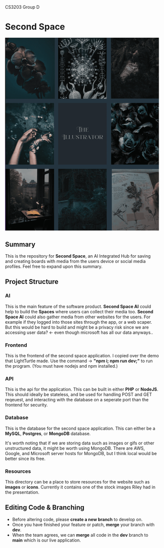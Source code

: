 CS3203 Group D

# Second Space

<img src='./resources/stock_image_01.png'>



## Summary

This is the repository for <b>Second Space</b>, an AI Integrated Hub for saving and creating boards with media from the users device or social media profiles. Feel free to expand upon this summary.

## Project Structure

### AI

This is the main feature of the software product. <b>Second Space AI</b> could help to build the <b>Spaces</b> where users can collect their media too. <b>Second Space AI</b> could also gather media from other websites for the users. For example if they logged into those sites through the app, or a web scaper. But this would be hard to build and might be a privacy risk since we are accessing user data? <- even though microsoft has all our data anyways..

### Frontend

This is the frontend of the second space application. I copied over the demo that LightTurtle made. Use the command -> <b>"npm i; npm run dev;"</b> to run the program. (You must have nodejs and npm installed.)

### API

This is the api for the application. This can be built in either <b>PHP</b> or <b>NodeJS</b>. This should ideally be stateless, and be used for handling POST and GET reqeuest, and interacting with the database on a seperate port than the frontend for security.

### Database

This is the database for the second space application. This can either be a <b>MySQL</b>, <b>Postgres</b>, or <b>MongoDB</b> database. 

It's worth noting that if we are storing data such as images or gifs or other unstructured data, it might be worth using MongoDB. There are AWS, Google, and Microsoft server hosts for MongoDB, but I think local would be better since its free.

### Resources
This directory can be a place to store resources for the website such as <b>images</b> or <b>icons</b>. Currently it contains one of the stock images Riley had in the presentation.

## Editing Code & Branching
* Before altering code, please <b>create a new branch</b> to develop on. 
* Once you have finished your feature or patch, <b>merge</b> your branch with <b>dev</b>.
* When the team agrees, we can <b>merge</b> all code in the <b>dev</b> branch to <b>main</b> which is our live application.
